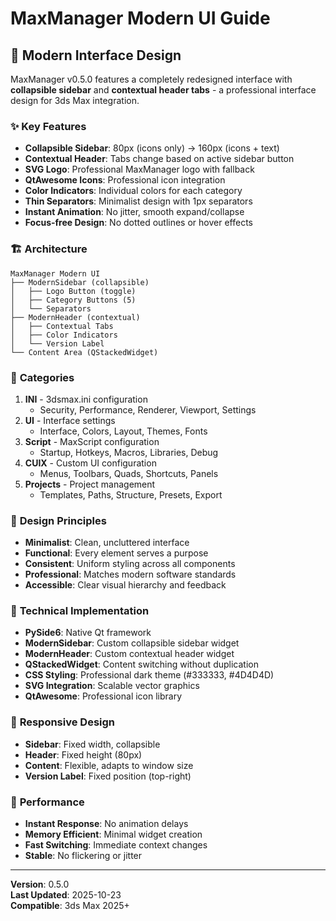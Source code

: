 # MaxManager Modern UI Guide

## 🎨 **Modern Interface Design**

MaxManager v0.5.0 features a completely redesigned interface with **collapsible sidebar** and **contextual header tabs** - a professional interface design for 3ds Max integration.

### ✨ **Key Features**

- **Collapsible Sidebar**: 80px (icons only) → 160px (icons + text)
- **Contextual Header**: Tabs change based on active sidebar button
- **SVG Logo**: Professional MaxManager logo with fallback
- **QtAwesome Icons**: Professional icon integration
- **Color Indicators**: Individual colors for each category
- **Thin Separators**: Minimalist design with 1px separators
- **Instant Animation**: No jitter, smooth expand/collapse
- **Focus-free Design**: No dotted outlines or hover effects

### 🏗️ **Architecture**

```
MaxManager Modern UI
├── ModernSidebar (collapsible)
│   ├── Logo Button (toggle)
│   ├── Category Buttons (5)
│   └── Separators
├── ModernHeader (contextual)
│   ├── Contextual Tabs
│   ├── Color Indicators
│   └── Version Label
└── Content Area (QStackedWidget)
```

### 🎯 **Categories**

1. **INI** - 3dsmax.ini configuration
   - Security, Performance, Renderer, Viewport, Settings
2. **UI** - Interface settings
   - Interface, Colors, Layout, Themes, Fonts
3. **Script** - MaxScript configuration
   - Startup, Hotkeys, Macros, Libraries, Debug
4. **CUIX** - Custom UI configuration
   - Menus, Toolbars, Quads, Shortcuts, Panels
5. **Projects** - Project management
   - Templates, Paths, Structure, Presets, Export

### 🎨 **Design Principles**

- **Minimalist**: Clean, uncluttered interface
- **Functional**: Every element serves a purpose
- **Consistent**: Uniform styling across all components
- **Professional**: Matches modern software standards
- **Accessible**: Clear visual hierarchy and feedback

### 🔧 **Technical Implementation**

- **PySide6**: Native Qt framework
- **ModernSidebar**: Custom collapsible sidebar widget
- **ModernHeader**: Custom contextual header widget
- **QStackedWidget**: Content switching without duplication
- **CSS Styling**: Professional dark theme (#333333, #4D4D4D)
- **SVG Integration**: Scalable vector graphics
- **QtAwesome**: Professional icon library

### 📱 **Responsive Design**

- **Sidebar**: Fixed width, collapsible
- **Header**: Fixed height (80px)
- **Content**: Flexible, adapts to window size
- **Version Label**: Fixed position (top-right)

### 🚀 **Performance**

- **Instant Response**: No animation delays
- **Memory Efficient**: Minimal widget creation
- **Fast Switching**: Immediate context changes
- **Stable**: No flickering or jitter

---

**Version**: 0.5.0  
**Last Updated**: 2025-10-23  
**Compatible**: 3ds Max 2025+